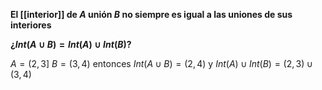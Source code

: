 
**El [[interior]] de $A$ unión $B$ no siempre es igual a las uniones de sus interiores**

**¿$Int(A \cup B) = Int(A) \cup Int(B)$?**

$A = (2,3]$ $B=(3,4)$ entonces $Int(A \cup B) = (2,4)$ y $Int(A) \cup Int(B) = (2,3) \cup (3,4)$